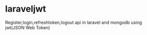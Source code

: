 # laraveljwt
Register,login,refreshtoken,logout  api in laravel and mongodb using jwt(JSON Web Token)
